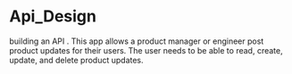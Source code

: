 # Api_Design 
 building an API . This app allows a product manager or engineer post product updates for their users. The user needs to be able to read, create, update, and delete product updates.